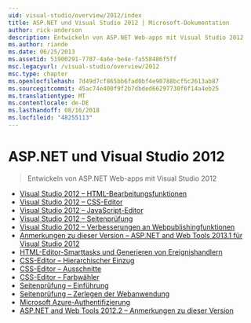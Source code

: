```yaml
---
uid: visual-studio/overview/2012/index
title: ASP.NET und Visual Studio 2012 | Microsoft-Dokumentation
author: rick-anderson
description: Entwickeln von ASP.NET Web-apps mit Visual Studio 2012
ms.author: riande
ms.date: 06/25/2013
ms.assetid: 51900291-7787-4a6e-be4e-fa558486f5ff
msc.legacyurl: /visual-studio/overview/2012
msc.type: chapter
ms.openlocfilehash: 7d49d7cf865bb6fad0bf4e90788bcf5c2613ab87
ms.sourcegitcommit: 45ac74e400f9f2b7dbded66297730f6f14a4eb25
ms.translationtype: MT
ms.contentlocale: de-DE
ms.lasthandoff: 08/16/2018
ms.locfileid: "48255113"
---
```

<a name="aspnet-and-visual-studio-2012"></a>ASP.NET und Visual Studio 2012
====================
> Entwickeln von ASP.NET Web-apps mit Visual Studio 2012


- [Visual Studio 2012 – HTML-Bearbeitungsfunktionen](visual-studio-2012-html-editing-features.md)
- [Visual Studio 2012 – CSS-Editor](visual-studio-2012-css-editor.md)
- [Visual Studio 2012 – JavaScript-Editor](visual-studio-2012-javascript-editor.md)
- [Visual Studio 2012 – Seitenprüfung](visual-studio-2012-page-inspector.md)
- [Visual Studio 2012 – Verbesserungen an Webpublishingfunktionen](visual-studio-2012-web-publishing-improvements.md)
- [Anmerkungen zu dieser Version – ASP.NET and Web Tools 2013.1 für Visual Studio 2012](aspnet-and-web-tools-20131-for-visual-studio-2012.md)
- [HTML-Editor-Smarttasks und Generieren von Ereignishandlern](visual-studio-vnext-videos-html-editor-smart-tasks-and-event-handler-generation.md)
- [CSS-Editor – Hierarchischer Einzug](visual-studio-vnext-videos-css-editor-hierarchical-indentation.md)
- [CSS-Editor – Ausschnitte](visual-studio-vnext-videos-css-editor-snippets.md)
- [CSS-Editor – Farbwähler](visual-studio-vnext-videos-css-editor-color-picker.md)
- [Seitenprüfung – Einführung](visual-studio-vnext-videos-page-inspector-introduction.md)
- [Seitenprüfung – Zerlegen der Webanwendung](visual-studio-vnext-videos-page-inspector-decomposing-your-web-application.md)
- [Microsoft Azure-Authentifizierung](windows-azure-authentication.md)
- [ASP.NET and Web Tools 2012.2 – Anmerkungen zu dieser Version](aspnet-and-web-tools-20122-release-notes-rtw.md)
